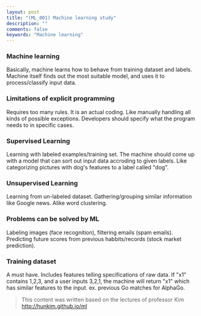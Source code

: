 ```yaml
---
layout: post
title: "(ML_001) Machine learning study"
description: ""
comments: false
keywords: "Machine learning"
---
```


### Machine learning

Basically, machine learns how to behave from training dataset and labels. Machine itself finds out the most suitable model, and uses it to process/classify input data.

### Limitations of explicit programming

Requires too many rules. It is an actual coding. Like manually handling all kinds of possible exceptions. Developers should specify what the program needs to in specific cases.

### Supervised Learning

Learning with labeled examples/training set. The machine should come up with a model that can sort out input data accroding to given labels. Like categorizing pictures with dog's features to a label called "dog".

### Unsupervised Learning

Learning from un-labeled dataset. Gathering/grouping similar information like Google news. Alike word clustering.

### Problems can be solved by ML

Labeling images (face recognition), filtering emails (spam emails). Predicting future scores from previous habbits/records (stock market prediction).

### Training dataset

A must have. Includes features telling specifications of raw data. If "x1" contains 1,2,3, and a user inputs 3,2,1, the machine will return "x1" which has similar features to the input. ex. previous Go matches for AlphaGo.

> This content was written based on the lectures of professor Kim http://hunkim.github.io/ml